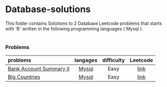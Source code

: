 # Database-solutions
This folder contains Solutions to 2 Database Leetcode problems that starts with 'B' written in the following programming languages ( Mysql ).<br><br>
### Problems ###
|problems|langages|difficulty|Leetcode|
|:-------|:------:|:--------:|:------:|
|[Bank Account Summary II](./Bank%20Account%20Summary%20II)|[Mysql](./scripts/database/B/Bank%20Account%20Summary%20II/Bank%20Account%20Summary%20II.sql)|Easy|[link](https://leetcode.com/problems/bank-account-summary-ii)|
|[Big Countries](./Big%20Countries)|[Mysql](./scripts/database/B/Big%20Countries/Big%20Countries.sql)|Easy|[link](https://leetcode.com/problems/big-countries)|